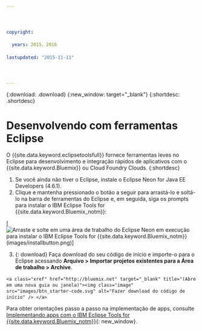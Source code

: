 ```yaml
---



copyright:

  years: 2015，2016

lastupdated: "2015-11-11"



---
```


{:download: .download}
{:new_window: target="_blank"}
{:shortdesc: .shortdesc}

# Desenvolvendo com ferramentas Eclipse

O {{site.data.keyword.eclipsetoolsfull}} fornece ferramentas leves no Eclipse para desenvolvimento e integração rápidos de aplicativos com o {{site.data.keyword.Bluemix}} ou Cloud Foundry Clouds.
{:shortdesc}

  1. Se você ainda não tiver o Eclipse, instale o Eclipse Neon for Java EE Developers (4.6.1).
  2. Clique e mantenha pressionado o botão a seguir para arrastá-lo e soltá-lo na barra de ferramentas do Eclipse e, em seguida, siga os prompts para instalar o IBM Eclipse Tools for {{site.data.keyword.Bluemix_notm}}:

   [![Arraste e solte em uma área de trabalho do Eclipse Neon em execução para instalar o IBM Eclipse Tools for {{site.data.keyword.Bluemix_notm}}](http://marketplace.eclipse.org/marketplace-client-intro?mpc_install=1774120)(images/installbutton.png)]

  3. {: download} Faça download do seu código de início e importe-o para o Eclipse acessando **Arquivo > Importar projetos existentes para a Área de trabalho > Archive**.

    <a class="xref" href="http://bluemix.net" target="_blank" title="(Abre em uma nova guia ou janela)"><img class="image" src="images/btn_starter-code.svg" alt="Fazer download do código de início" /> </a>

Para obter orientações passo a passo na implementação de apps, consulte [Implementando apps com o IBM Eclipse Tools for {{site.data.keyword.Bluemix_notm}}](/docs/manageapps/eclipsetools/eclipsetools.html#eclipsetools){: new_window}.
